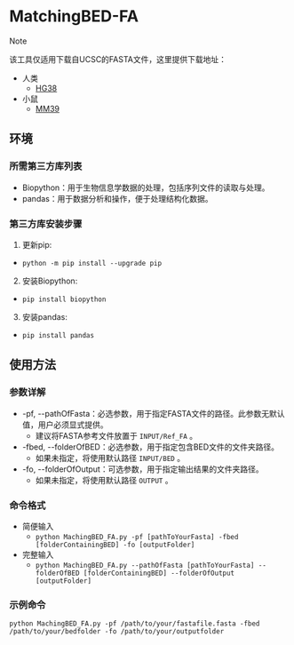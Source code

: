 # MatchingBED-FA
> [!NOTE]
> 该工具仅适用下载自UCSC的FASTA文件，这里提供下载地址：
> * 人类
>   - [HG38](https://hgdownload.soe.ucsc.edu/goldenPath/hg38/bigZips/hg38.fa.gz)
> * 小鼠
>   - [MM39](https://hgdownload.soe.ucsc.edu/goldenPath/mm39/bigZips/mm39.fa.gz)

## 环境
### 所需第三方库列表
* Biopython：用于生物信息学数据的处理，包括序列文件的读取与处理。
* pandas：用于数据分析和操作，便于处理结构化数据。
### 第三方库安装步骤
1. 更新pip:
* `python -m pip install --upgrade pip`
2. 安装Biopython:
* `pip install biopython`
3. 安装pandas:
* `pip install pandas`

## 使用方法
### 参数详解
* -pf, --pathOfFasta：必选参数，用于指定FASTA文件的路径。此参数无默认值，用户必须显式提供。
    * 建议将FASTA参考文件放置于 `INPUT/Ref_FA` 。
* -fbed, --folderOfBED：必选参数，用于指定包含BED文件的文件夹路径。
    * 如果未指定，将使用默认路径 `INPUT/BED` 。
* -fo, --folderOfOutput：可选参数，用于指定输出结果的文件夹路径。
    * 如果未指定，将使用默认路径 `OUTPUT` 。
### 命令格式
* 简便输入
    *    ```python MachingBED_FA.py -pf [pathToYourFasta] -fbed [folderContainingBED] -fo [outputFolder]```
* 完整输入
    *    ```python MachingBED_FA.py --pathOfFasta [pathToYourFasta] --folderOfBED [folderContainingBED] --folderOfOutput [outputFolder]```
### 示例命令
    python MachingBED_FA.py -pf /path/to/your/fastafile.fasta -fbed /path/to/your/bedfolder -fo /path/to/your/outputfolder